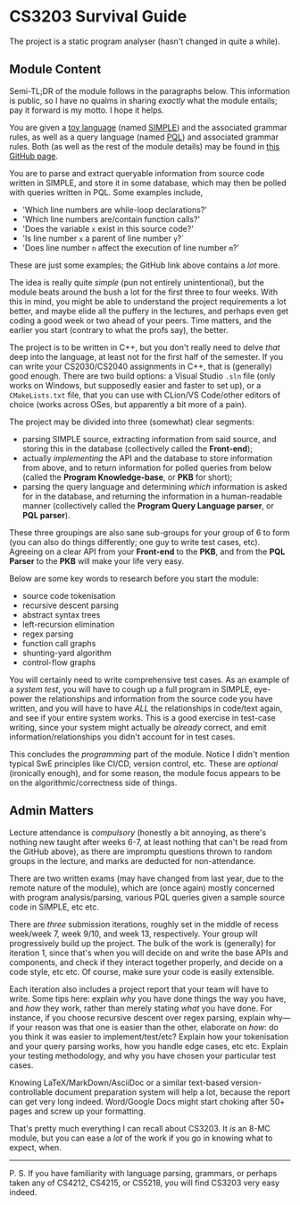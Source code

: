 # CS3203 Survival Guide

The project is a static program analyser (hasn't changed in quite a while).

## Module Content

Semi-TL;DR of the module follows in the paragraphs below. This information is public, so I have no qualms in sharing *exactly* what the module entails; pay it forward is my motto. I hope it helps.

You are given a [toy language](http://catb.org/~esr/jargon/html/T/toy-language.html) (named [SIMPLE](https://github.com/nus-cs3203/project-wiki/wiki/Full-(Basic-and-Advanced)-SPA-requirements#2-source-language-simple)) and the associated grammar rules, as well as a query language (named [PQL](https://github.com/nus-cs3203/project-wiki/wiki/Full-(Basic-and-Advanced)-SPA-requirements#4-query-language-pql)) and associated grammar rules. Both (as well as the rest of the module details) may be found in [this GitHub page](https://github.com/nus-cs3203/project-wiki/wiki/Full-(Basic-and-Advanced)-SPA-requirements).

You are to parse and extract queryable information from source code written in SIMPLE, and store it in some database, which may then be polled with queries written in PQL. Some examples include,

- 'Which line numbers are while-loop declarations?'
- 'Which line numbers are/contain function calls?'
- 'Does the variable `x` exist in this source code?'
- 'Is line number `x` a parent of line number `y`?`
- 'Does line number `n` affect the execution of line number `m`?'

These are just some examples; the GitHub link above contains a *lot* more.

The idea is really quite *simple* (pun not entirely unintentional), but the module beats around the bush a lot for the first three to four weeks.
With this in mind, you might be able to understand the project requirements a lot better, and maybe elide all the puffery in the lectures, and perhaps even get coding a good week or two ahead of your peers.
Time matters, and the earlier you start (contrary to what the profs say), the better.

The project is to be written in C++, but you don't really need to delve *that* deep into the language, at least not for the first half of the semester.
If you can write your CS2030/CS2040 assignments in C++, that is (generally) good enough.
There are two build options: a Visual Studio `.sln` file (only works on Windows, but supposedly easier and faster to set up), or a `CMakeLists.txt` file, that you can use with CLion/VS Code/other editors of choice (works across OSes, but apparently a bit more of a pain).

The project may be divided into three (somewhat) clear segments:

- parsing SIMPLE source, extracting information from said source, and storing this in the database (collectively called the **Front-end**);
- actually *implementing* the API and the database to store information from above, and to return information for polled queries from below (called the **Program Knowledge-base**, or **PKB** for short);
- parsing the query language and determining *which* information is asked for in the database, and returning the information in a human-readable manner (collectively called the **Program Query Language parser**, or **PQL parser**).

These three groupings are also sane sub-groups for your group of 6 to form (you can also do things differently; one guy to write test cases, etc).
Agreeing on a clear API from your **Front-end** to the **PKB**, and from the **PQL Parser** to the **PKB** will make your life very easy.

Below are some key words to research before you start the module:

- source code tokenisation
- recursive descent parsing
- abstract syntax trees
- left-recursion elimination
- regex parsing
- function call graphs
- shunting-yard algorithm
- control-flow graphs

You will certainly need to write comprehensive test cases.
As an example of a *system test*, you will have to cough up a full program in SIMPLE, eye-power the relationships and information from the source code you have written, and you will have to have *ALL* the relationships in code/text again, and see if your entire system works.
This is a good exercise in test-case writing, since your system might actually be *already* correct, and emit information/relationships you didn't account for in test cases.

This concludes the *programming* part of the module.
Notice I didn't mention typical SwE principles like CI/CD, version control, etc.
These are *optional* (ironically enough), and for some reason, the module focus appears to be on the algorithmic/correctness side of things.

## Admin Matters

Lecture attendance is *compulsory* (honestly a bit annoying, as there's nothing new taught after weeks 6-7, at least nothing that can't be read from the GitHub above), as there are impromptu questions thrown to random groups in the lecture, and marks are deducted for non-attendance.

There are two written exams (may have changed from last year, due to the remote nature of the module), which are (once again) mostly concerned with program analysis/parsing, various PQL queries given a sample source code in SIMPLE, etc etc.

There are *three* submission iterations, roughly set in the middle of recess week/week 7, week 9/10, and week 13, respectively.
Your group will progressively build up the project.
The bulk of the work is (generally) for iteration 1, since that's when you will decide on and write the base APIs and components, and check if they interact together properly, and decide on a code style, etc etc. Of course, make sure your code is easily extensible.

Each iteration also includes a project report that your team will have to write.
Some tips here: explain *why* you have done things the way you have, and *how* they work, rather than merely stating *what* you have done.
For instance, if you choose recursive descent over regex parsing, explain why—if your reason was that one is easier than the other, elaborate on *how*: do you think it was easier to implement/test/etc?
Explain how your tokenisation and your query parsing works, how you handle edge cases, etc etc.
Explain your testing methodology, and why you have chosen your particular test cases.

Knowing LaTeX/MarkDown/AsciiDoc or a similar text-based version-controllable document preparation system will help a lot, because the report can get very long indeed.
Word/Google Docs might start choking after 50+ pages and screw up your formatting.

That's pretty much everything I can recall about CS3203. It *is* an 8-MC module, but you can ease a *lot* of the work if you go in knowing what to expect, when.

___

P. S. If you have familiarity with language parsing, grammars, or perhaps taken any of CS4212, CS4215, or CS5218, you will find CS3203 very easy indeed.
